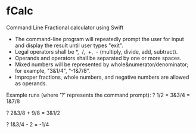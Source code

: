 # fCalc
Command Line Fractional calculator using Swift

* The command-line program will repeatedly prompt the user for input and display the result until user types "exit".
* Legal operators shall be *,  /,  +,  - (multiply, divide, add, subtract).
* Operands and operators shall be separated by one or more spaces.
* Mixed numbers will be represented by whole&numerator/denominator; for example, "3&1/4", “-1&7/8”.
* Improper fractions, whole numbers, and negative numbers are allowed as operands. 

Example runs (where '?' represents the command prompt): ? 1/2 * 3&3/4 = 1&7/8 

? 2&3/8 + 9/8 = 3&1/2

? 1&3/4 - 2
= -1/4
